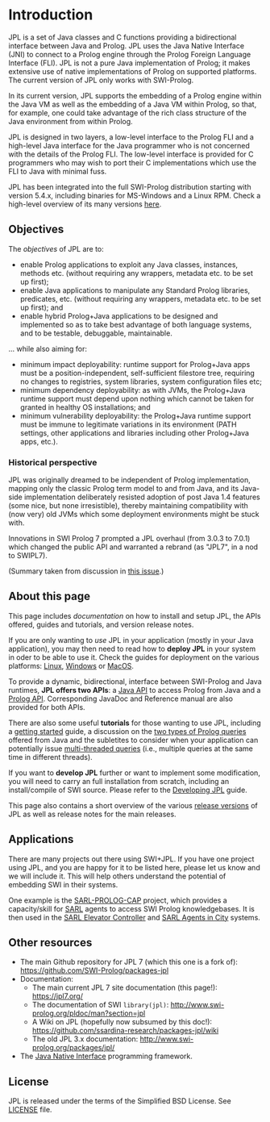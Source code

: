 # Introduction

JPL is a set of Java classes and C functions providing a bidirectional interface between Java and Prolog.  JPL uses the Java Native Interface (JNI) to connect to a Prolog engine through the Prolog Foreign Language Interface (FLI).  JPL is not a pure Java implementation of Prolog; it makes extensive use of native implementations of Prolog on supported platforms.  The current version of JPL only works with SWI-Prolog.

In its current version, JPL supports the embedding of a Prolog engine within the Java VM as well as the embedding of a Java VM within Prolog, so that, for example, one could take advantage of the rich class structure of the Java environment from within Prolog.

JPL is designed in two layers, a low-level interface to the Prolog FLI and a high-level Java interface for the Java programmer who is not concerned with the details of the Prolog FLI.  The low-level interface is provided for C programmers who may wish to port their C implementations which use the FLI to Java with minimal fuss.

JPL has been integrated into the full SWI-Prolog distribution starting with version 5.4.x, including binaries for MS-Windows and a Linux RPM. Check a high-level overview of its many versions [here](ReleaseNotes.md).


## Objectives

The _objectives_ of JPL are to:

* enable Prolog applications to exploit any Java classes, instances, methods etc. (without requiring any wrappers, metadata etc. to be set up first);
* enable Java applications to manipulate any Standard Prolog libraries, predicates, etc. (without requiring any wrappers, metadata etc. to be set up first); and
* enable hybrid Prolog+Java applications to be designed and implemented so as to take best advantage of both language systems, and to be testable, debuggable, maintainable.

... while also aiming for:

* minimum impact deployability: runtime support for Prolog+Java apps must be a position-independent, self-sufficient filestore tree, requiring no changes to registries, system libraries, system configuration files etc;
* minimum dependency deployability: as with JVMs, the Prolog+Java runtime support must depend upon nothing which cannot be taken for granted in healthy OS installations; and
* minimum vulnerability deployability: the Prolog+Java runtime support must be immune to legitimate variations in its environment (PATH settings, other applications and libraries including other Prolog+Java apps, etc.).

### Historical perspective

JPL was originally dreamed to be independent of Prolog implementation, mapping only the classic Prolog term model to and from Java, and its Java-side implementation deliberately resisted adoption of post Java 1.4 features (some nice, but none irresistible), thereby maintaining compatibility with (now very) old JVMs which some deployment environments might be stuck with.

Innovations in SWI Prolog 7 prompted a JPL overhaul (from 3.0.3 to 7.0.1) which changed the public API and warranted a rebrand (as "JPL7", in a nod to SWIPL7).

(Summary taken from discussion in [this issue](https://github.com/SWI-Prolog/packages-jpl/issues/46).)


## About this page

This page includes _documentation_ on how to install and setup JPL, the APIs offered, guides and tutorials, and version release notes.

If you are only wanting to *use* JPL in your application (mostly in your Java application), you may then need to read how to **deploy JPL** in your system in oder to be able to use it. Check the guides for deployment on the various platforms: [Linux](DeploymentLinux.md), [Windows](DeploymentWindows.md) or [MacOS](DeploymentMacos.md). 

To provide a dynamic, bidirectional, interface between SWI-Prolog and Java runtimes, **JPL offers two APIs**: a [Java API](JavaApi.md) to access Prolog from Java and a [Prolog API](PrologApi.md). Corresponding JavaDoc and Reference manual are also provided for both APIs.

There are also some useful **tutorials** for those wanting to use JPL, including a [getting started](TutorialGettingStarted.md) guide, a discussion on the [two types of Prolog queries](TutorialTypesOfQueries.md) offered from Java and the subletites to consider when your application can potentially issue [multi-threaded queries](TutorialMultithreaded.md) (i.e., multiple queries at the same time in different threads).


If you want to **develop JPL** further or want to implement some modification, you will need to carry an full installation from scratch, including an install/compile of SWI source. Please refer to the [Developing JPL](TutorialDeveloping) guide.


This page also contains a short overview of the various [release versions](ReleaseNotes) of JPL as well as release notes for the main releases.



## Applications

There are many projects out there using SWI+JPL. If you have one project using JPL, and you are happy for it to be listed here, please let us know and we will include it. This will help others understand the potential of embedding SWI in their systems.

One example is the [SARL-PROLOG-CAP](https://github.com/ssardina-agts/sarl-prolog-cap) project, which provides a capacity/skill  for [SARL](http://sarl.io) agents to access SWI Prolog knowledgebases. It is then used in  the [SARL Elevator Controller](https://github.com/ssardina-agts/elevator-sarl-base) and [SARL Agents in City](https://github.com/ssardina-agts/agtcity-sarl-base) systems.
    



## Other resources

* The main Github repository for JPL 7 (which this one is a fork of): <https://github.com/SWI-Prolog/packages-jpl> 
* Documentation:
    * The main current JPL 7 site documentation (this page!): <https://jpl7.org/>
    * The documentation of SWI `library(jpl)`: <http://www.swi-prolog.org/pldoc/man?section=jpl>
    * A Wiki on JPL (hopefully now subsumed by this doc!): <https://github.com/ssardina-research/packages-jpl/wiki>
    * The old JPL 3.x documentation: <http://www.swi-prolog.org/packages/jpl/>
* The [Java Native Interface](https://docs.oracle.com/javase/8/docs/technotes/guides/jni/) programming framework.


## License

JPL is released under the terms of the Simplified BSD License. See [LICENSE](https://github.com/SWI-Prolog/packages-jpl/blob/master/LICENSE) file.
